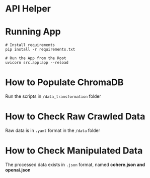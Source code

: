 # API Helper

# Running App
```
# Install requirements
pip install -r requirements.txt

# Run the App from the Root
uvicorn src.app:app --reload
```
# How to Populate ChromaDB

Run the scripts in ```/data_transformation``` folder 

# How to Check Raw Crawled Data

Raw data is in ```.yaml``` format in the ```/data``` folder

# How to Check Manipulated Data

The processed data exists in ```.json``` format, named <b>cohere.json and openai.json</b>
